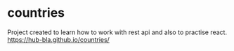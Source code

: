 # countries
Project created to learn how to work with rest api and also to practise react.\
https://hub-bla.github.io/countries/
